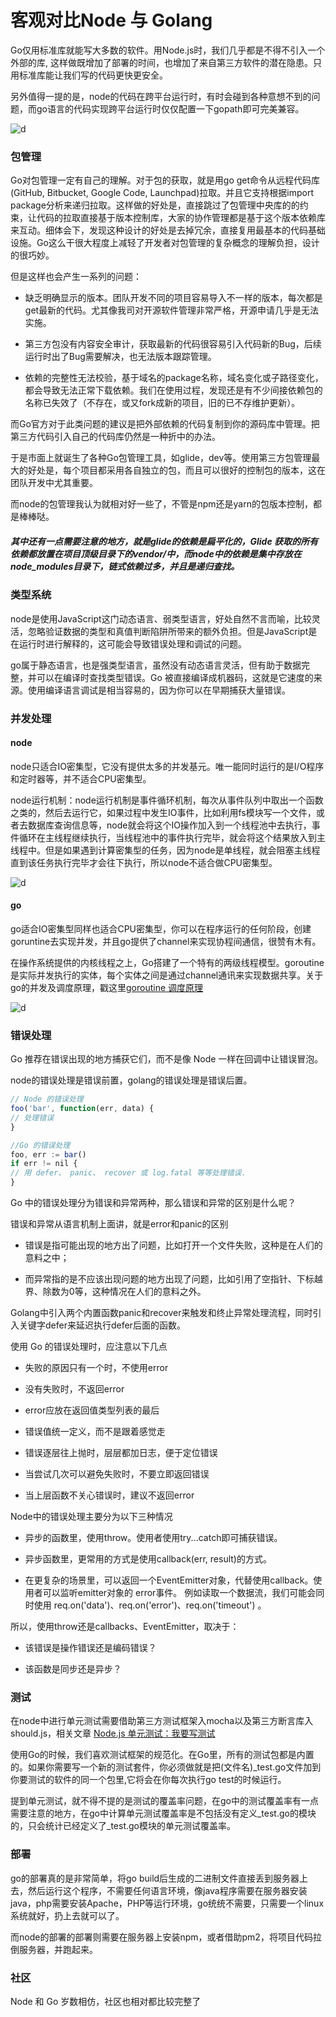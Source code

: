 <h1 class="mb-0 align-center">客观对比Node 与 Golang</h1>

Go仅用标准库就能写大多数的软件。用Node.js时，我们几乎都是不得不引入一个外部的库, 这样做既增加了部署的时间，也增加了来自第三方软件的潜在隐患。只用标准库能让我们写的代码更快更安全。

另外值得一提的是，node的代码在跨平台运行时，有时会碰到各种意想不到的问题，而go语言的代码实现跨平台运行时仅仅配置一下gopath即可完美兼容。

![d](https://odum9helk.qnssl.com/FidxAZ2ytkvmcIPwxbeaIMMMaqzK)

### 包管理

Go对包管理一定有自己的理解。对于包的获取，就是用go get命令从远程代码库(GitHub, Bitbucket, Google Code, Launchpad)拉取。并且它支持根据import package分析来递归拉取。这样做的好处是，直接跳过了包管理中央库的的约束，让代码的拉取直接基于版本控制库，大家的协作管理都是基于这个版本依赖库来互动。细体会下，发现这种设计的好处是去掉冗余，直接复用最基本的代码基础设施。Go这么干很大程度上减轻了开发者对包管理的复杂概念的理解负担，设计的很巧妙。

但是这样也会产生一系列的问题：

* 缺乏明确显示的版本。团队开发不同的项目容易导入不一样的版本，每次都是get最新的代码。尤其像我司对开源软件管理非常严格，开源申请几乎是无法实施。

* 第三方包没有内容安全审计，获取最新的代码很容易引入代码新的Bug，后续运行时出了Bug需要解决，也无法版本跟踪管理。

* 依赖的完整性无法校验，基于域名的package名称，域名变化或子路径变化，都会导致无法正常下载依赖。我们在使用过程，发现还是有不少间接依赖包的名称已失效了（不存在，或又fork成新的项目，旧的已不存维护更新）。

而Go官方对于此类问题的建议是把外部依赖的代码复制到你的源码库中管理。把第三方代码引入自己的代码库仍然是一种折中的办法。

于是市面上就诞生了各种Go包管理工具，如glide，dev等。使用第三方包管理最大的好处是，每个项目都采用各自独立的包，而且可以很好的控制包的版本，这在团队开发中尤其重要。

而node的包管理我认为就相对好一些了，不管是npm还是yarn的包版本控制，都是棒棒哒。

##### 其中还有一点需要注意的地方，就是glide的依赖是扁平化的，Glide 获取的所有依赖都放置在项目顶级目录下的vendor/中，而node中的依赖是集中存放在node_modules目录下，链式依赖过多，并且是递归查找。

### 类型系统

node是使用JavaScript这门动态语言、弱类型语言，好处自然不言而喻，比较灵活，忽略验证数据的类型和真值判断陷阱所带来的额外负担。但是JavaScript是在运行时进行解释的，这可能会导致错误处理和调试的问题。

go属于静态语言，也是强类型语言，虽然没有动态语言灵活，但有助于数据完整，并可以在编译时查找类型错误。Go 被直接编译成机器码，这就是它速度的来源。使用编译语言调试是相当容易的，因为你可以在早期捕获大量错误。

### 并发处理

#### node

node只适合IO密集型，它没有提供太多的并发基元。唯一能同时运行的是I/O程序和定时器等，并不适合CPU密集型。

node运行机制：node运行机制是事件循环机制，每次从事件队列中取出一个函数之类的，然后去运行它，如果过程中发生IO事件，比如利用fs模块写一个文件，或者去数据库查询信息等，node就会将这个IO操作加入到一个线程池中去执行，事件循环在主线程继续执行，当线程池中的事件执行完毕，就会将这个结果放入到主线程中。但是如果遇到计算密集型的任务，因为node是单线程，就会阻塞主线程直到该任务执行完毕才会往下执行，所以node不适合做CPU密集型。

![d](https://odum9helk.qnssl.com/FqEfwis0P76D8kf-dBFDyVOhdjcD)

#### go

go适合IO密集型同样也适合CPU密集型，你可以在程序运行的任何阶段，创建goruntine去实现并发，并且go提供了channel来实现协程间通信，很赞有木有。

在操作系统提供的内核线程之上，Go搭建了一个特有的两级线程模型。goroutine是实际并发执行的实体，每个实体之间是通过channel通讯来实现数据共享。关于go的并发及调度原理，戳这里[goroutine 调度原理](https://github.com/kai712/note/blob/master/examples/docs/goroutine.md)

![d](https://odum9helk.qnssl.com/FpcDflIURg0pkAGTg_R1zw6FYQzX)

### 错误处理

Go 推荐在错误出现的地方捕获它们，而不是像 Node 一样在回调中让错误冒泡。

node的错误处理是错误前置，golang的错误处理是错误后置。

``` javascript
// Node 的错误处理
foo('bar', function(err, data) {
// 处理错误
}
```

``` javascript
//Go 的错误处理
foo, err := bar()
if err != nil {
// 用 defer、 panic、 recover 或 log.fatal 等等处理错误.
}
```

Go 中的错误处理分为错误和异常两种，那么错误和异常的区别是什么呢？

错误和异常从语言机制上面讲，就是error和panic的区别

* 错误是指可能出现的地方出了问题，比如打开一个文件失败，这种是在人们的意料之中；

* 而异常指的是不应该出现问题的地方出现了问题，比如引用了空指针、下标越界、除数为0等，这种情况在人们的意料之外。

Golang中引入两个内置函数panic和recover来触发和终止异常处理流程，同时引入关键字defer来延迟执行defer后面的函数。

使用 Go 的错误处理时，应注意以下几点

* 失败的原因只有一个时，不使用error

* 没有失败时，不返回error

* error应放在返回值类型列表的最后

* 错误值统一定义，而不是跟着感觉走

* 错误逐层往上抛时，层层都加日志，便于定位错误

* 当尝试几次可以避免失败时，不要立即返回错误

* 当上层函数不关心错误时，建议不返回error

Node中的错误处理主要分为以下三种情况

* 异步的函数里，使用throw。使用者使用try...catch即可捕获错误。

* 异步函数里，更常用的方式是使用callback(err, result)的方式。

* 在更复杂的场景里，可以返回一个EventEmitter对象，代替使用callback。使用者可以监听emitter对象的 error事件。 例如读取一个数据流，我们可能会同时使用 req.on('data')、req.on('error')、req.on('timeout') 。

所以，使用throw还是callbacks、EventEmitter，取决于：

* 该错误是操作错误还是编码错误？

* 该函数是同步还是异步？

### 测试

在node中进行单元测试需要借助第三方测试框架入mocha以及第三方断言库入should.js，相关文章 [Node.js 单元测试：我要写测试](http://taobaofed.org/blog/2015/12/10/nodejs-unit-tests/)

使用Go的时候，我们喜欢测试框架的规范化。在Go里，所有的测试包都是内置的。如果你需要写一个新的测试套件，你必须做就是把(文件名)_test.go文件加到你要测试的软件的同一个包里,它将会在你每次执行go test的时候运行。

提到单元测试，就不得不提的是测试的覆盖率问题，在go中的测试覆盖率有一点需要注意的地方，在go中计算单元测试覆盖率是不包括没有定义_test.go的模块的，只会统计已经定义了_test.go模块的单元测试覆盖率。

### 部署

go的部署真的是非常简单，将go build后生成的二进制文件直接丢到服务器上去，然后运行这个程序，不需要任何语言环境，像java程序需要在服务器安装java，php需要安装Apache，PHP等运行环境，go统统不需要，只需要一个linux系统就好，扔上去就可以了。

而node的部署的部署则需要在服务器上安装npm，或者借助pm2，将项目代码拉倒服务器，并跑起来。

### 社区

Node 和 Go 岁数相仿，社区也相对都比较完整了